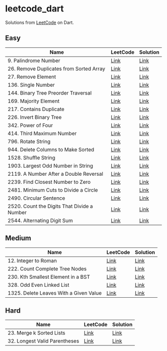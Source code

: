 # leetcode_dart

Solutions from [LeetCode](https://leetcode.com) on Dart.

## Easy

| Name                                        | LeetCode                                                                     | Solution                                                      |
|---------------------------------------------|------------------------------------------------------------------------------|---------------------------------------------------------------|
| 9. Palindrome Number                        | [Link](https://leetcode.com/problems/palindrome-number/)                     | [Link](./lib/easy/palindrome_number.dart)                     |
| 26. Remove Duplicates from Sorted Array     | [Link](https://leetcode.com/problems/remove-duplicates-from-sorted-array/)   | [Link](./lib/easy/remove_duplicates_from_sorted_array.dart)   |
| 27. Remove Element                          | [Link](https://leetcode.com/problems/remove-element/)                        | [Link](./lib/easy/remove_element.dart)                        |
| 136. Single Number                          | [Link](https://leetcode.com/problems/single-number/)                         | [Link](./lib/easy/single_number.dart)                         |
| 144. Binary Tree Preorder Traversal         | [Link](https://leetcode.com/problems/binary-tree-preorder-traversal/)        | [Link](./lib/easy/binary_tree_preorder_traversal.dart)        |
| 169. Majority Element                       | [Link](https://leetcode.com/problems/majority-element/)                      | [Link](./lib/easy/majority_element.dart)                      |
| 217. Contains Duplicate                     | [Link](https://leetcode.com/problems/contains-duplicate/)                    | [Link](./lib/easy/contains_duplicate.dart)                    |
| 226. Invert Binary Tree                     | [Link](https://leetcode.com/problems/invert-binary-tree/)                    | [Link](./lib/easy/invert_binary_tree.dart)                    |
| 342. Power of Four                          | [Link](https://leetcode.com/problems/power-of-four/)                         | [Link](./lib/easy/power_of_four.dart)                         |
| 414. Third Maximum Number                   | [Link](https://leetcode.com/problems/third-maximum-number/)                  | [Link](./lib/easy/third_maximum_number.dart)                  |
| 796. Rotate String                          | [Link](https://leetcode.com/problems/rotate-string/)                         | [Link](./lib/easy/rotate_string.dart)                         |
| 944. Delete Columns to Make Sorted          | [Link](https://leetcode.com/problems/delete-columns-to-make-sorted/)         | [Link](./lib/easy/delete_columns_to_make_sorted.dart)         |
| 1528. Shuffle String                        | [Link](https://leetcode.com/problems/shuffle-string/)                        | [Link](./lib/easy/shuffle_string.dart)                        |
| 1903. Largest Odd Number in String          | [Link](https://leetcode.com/problems/largest-odd-number-in-string/)          | [Link](./lib/easy/largest_odd_number_in_string.dart)          |
| 2119. A Number After a Double Reversal      | [Link](https://leetcode.com/problems/a-number-after-a-double-reversal/)      | [Link](./lib/easy/third_maximum_number.dart)                  |
| 2239. Find Closest Number to Zero           | [Link](https://leetcode.com/problems/find-closest-number-to-zero/)           | [Link](./lib/easy/find_closest_number_to_zero.dart)           |
| 2481. Minimum Cuts to Divide a Circle       | [Link](https://leetcode.com/problems/minimum-cuts-to-divide-a-circle/)       | [Link](./lib/easy/minimum_cuts_to_divide_a_circle.dart)       |
| 2490. Circular Sentence                     | [Link](https://leetcode.com/problems/circular-sentence/)                     | [Link](./lib/easy/circular_sentence.dart)                     |
| 2520. Count the Digits That Divide a Number | [Link](https://leetcode.com/problems/count-the-digits-that-divide-a-number/) | [Link](./lib/easy/count_the_digits_that_divide_a_number.dart) |
| 2544. Alternating Digit Sum                 | [Link](https://leetcode.com/problems/alternating-digit-sum/)                 | [Link](./lib/easy/alternating_digit_sum.dart)                 |

## Medium

| Name                                   | LeetCode                                                                | Solution                                                   |
|----------------------------------------|-------------------------------------------------------------------------|------------------------------------------------------------|
| 12. Integer to Roman                   | [Link](https://leetcode.com/problems/integer-to-roman/)                 | [Link](./lib/medium/integer_to_roman.dart)                 |
| 222. Count Complete Tree Nodes         | [Link](https://leetcode.com/problems/count-complete-tree-nodes/)        | [Link](./lib/medium/count_complete_tree_nodes.dart)        |
| 230. Kth Smallest Element in a BST     | [Link](https://leetcode.com/problems/kth-smallest-element-in-a-bst/)    | [Link](./lib/medium/kth_smallest_element_in_a_bst.dart)    |
| 328. Odd Even Linked List              | [Link](https://leetcode.com/problems/odd-even-linked-list/)             | [Link](./lib/medium/odd_even_linked_list.dart)             |
| 1325. Delete Leaves With a Given Value | [Link](https://leetcode.com/problems/delete-leaves-with-a-given-value/) | [Link](./lib/medium/delete_leaves_with_a_given_value.dart) |

## Hard

| Name                          | LeetCode                                                         | Solution                                          |
|-------------------------------|------------------------------------------------------------------|---------------------------------------------------|
| 23. Merge k Sorted Lists      | [Link](https://leetcode.com/problems/merge-k-sorted-lists/)      | [Link](./lib/hard/merge_k_sorted_lists.dart)      |
| 32. Longest Valid Parentheses | [Link](https://leetcode.com/problems/longest-valid-parentheses/) | [Link](./lib/hard/longest_valid_parentheses.dart) |

